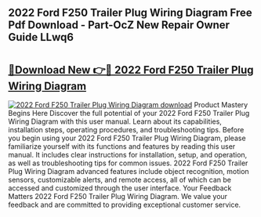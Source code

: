 ## 2022 Ford F250 Trailer Plug Wiring Diagram Free Pdf Download - Part-OcZ New Repair Owner Guide LLwq6

# <h2><a href="http://dfi8fx.blite.top/?on=2022+Ford+F250+Trailer+Plug+Wiring+Diagram">🔗Download New 👉🔴 2022 Ford F250 Trailer Plug Wiring Diagram</a></h2>

[![2022 Ford F250 Trailer Plug Wiring Diagram download](https://i.imgur.com/lujVjoI.png)](http://dfi8fx.blite.top/?on=2022+Ford+F250+Trailer+Plug+Wiring+Diagram)
Product Mastery Begins Here Discover the full potential of your 2022 Ford F250 Trailer Plug Wiring Diagram with this user manual. Learn about its capabilities, installation steps, operating procedures, and troubleshooting tips. Before you begin using your 2022 Ford F250 Trailer Plug Wiring Diagram, please familiarize yourself with its functions and features by reading this user manual. It includes clear instructions for installation, setup, and operation, as well as troubleshooting tips for common issues. 2022 Ford F250 Trailer Plug Wiring Diagram advanced features include object recognition, motion sensors, customizable alerts, and remote access, all of which can be accessed and customized through the user interface. Your Feedback Matters 2022 Ford F250 Trailer Plug Wiring Diagram. We value your feedback and are committed to providing exceptional customer service.
